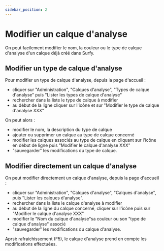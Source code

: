 ```yaml
---
sidebar_position: 2
---
```

# Modifier un calque d'analyse

On peut facilement modifier le nom, la couleur ou le type de calque d'analyse d'un calque déjà créé dans Surfy.

## Modifier un type de calque d'analyse

Pour modifier un type de calque d'analyse, depuis la page d'accueil :

-   cliquer sur "Administration", "Calques d'analyse", "Types de calque d'analyse" puis "Lister les types de calque d'analyse"
-   rechercher dans la liste le type de calque à modifier
-   au début de la ligne cliquer sur l'icône et sur "Modifier le type de calque d'analyse XXX"

On peut alors :

-   modifier le nom, la description du type de calque
-   ajouter ou supprimer un calque au type de calque concerné
-   modifier les calques associés au type de calque en cliquant sur l'icône en début de ligne puis "Modifier le calque d'analyse XXX"
-   "sauvegarder" les modifications du type de calque.

## Modifier directement un calque d'analyse

On peut modifier directement un calque d'analyse, depuis la page d'accueil :

-   cliquer sur "Administration", "Calques d'analyse", "Calques d'analyse", puis "Lister les calques d'analyse".
-   rechercher dans la liste le calque d'analyse à modifier
-   au début de la ligne du calque concerné, cliquer sur l'icône puis sur "Modifier le calque d'analyse XXX"
-   modifier le "Nom du calque d'analyse"sa couleur ou son "type de calque d'analyse" associé
-   "sauvegarder" les modifications du calque d'analyse.

Aprsè rafraichissement (F5), le calque d'analyse prend en compte les modifications effectuées.